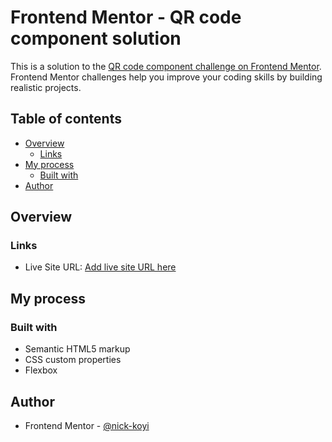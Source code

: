 # Frontend Mentor - QR code component solution

This is a solution to the [QR code component challenge on Frontend Mentor](https://www.frontendmentor.io/challenges/qr-code-component-iux_sIO_H). Frontend Mentor challenges help you improve your coding skills by building realistic projects.

## Table of contents

- [Overview](#overview)
  - [Links](#links)
- [My process](#my-process)
  - [Built with](#built-with)
- [Author](#author)

## Overview

### Links

- Live Site URL: [Add live site URL here](https://qrcodeproject-cyan.vercel.app/)

## My process

### Built with

- Semantic HTML5 markup
- CSS custom properties
- Flexbox

## Author

- Frontend Mentor - [@nick-koyi](https://www.frontendmentor.io/profile/nick-koyi)
